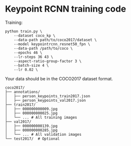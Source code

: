 # Keypoint RCNN training code

Training:
```
python train.py \
    --dataset coco_kp \
    --data-path path/to/coco2017/dataset \
    --model keypointrcnn_resnet50_fpn \
    --data-path /path/to/coco \
    --epochs 46 \
    --lr-steps 36 43 \
    --aspect-ratio-group-factor 3 \
    --batch-size 4 \
    --lr 0.02 \
```

Your data should be in the COCO2017 dataset format.
```
coco2017/
├── annotations/
│   ├── person_keypoints_train2017.json
│   ├── person_keypoints_val2017.json
├── train2017/
│   ├── 000000000009.jpg
│   ├── 000000000025.jpg
│   └── ... # All training images
├── val2017/
│   ├── 000000000139.jpg
│   ├── 000000000285.jpg
│   └── ... # All validation images
└── test2017/  # Optional
```
